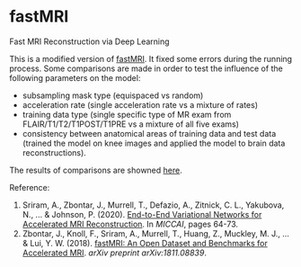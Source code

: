 # fastMRI
Fast MRI Reconstruction via Deep Learning

This is a modified version of [fastMRI](https://github.com/facebookresearch/fastMRI). It fixed some errors during the running process. 
Some comparisons are made in order to test the influence of the following parameters on the model: 
- subsampling mask type (equispaced vs random)
- acceleration rate (single acceleration rate vs a mixture of rates)
- training data type (single specific type of MR exam from FLAIR/T1/T2/T1POST/T1PRE vs a mixture of all five exams)
- consistency between anatomical areas of training data and test data (trained the model on knee images and applied the model to brain data reconstructions).

The results of comparisons are showned [here](presentation.pdf).

Reference: 

1. Sriram, A., Zbontar, J., Murrell, T., Defazio, A., Zitnick, C. L., Yakubova, N., ... & Johnson, P. (2020). [End-to-End Variational Networks for Accelerated MRI Reconstruction](https://link.springer.com/chapter/10.1007/978-3-030-59713-9_7). In *MICCAI*, pages 64-73.
2. Zbontar, J., Knoll, F., Sriram, A., Murrell, T., Huang, Z., Muckley, M. J., ... & Lui, Y. W. (2018). [fastMRI: An Open Dataset and Benchmarks for Accelerated MRI](https://arxiv.org/abs/1811.08839). *arXiv preprint arXiv:1811.08839*.
